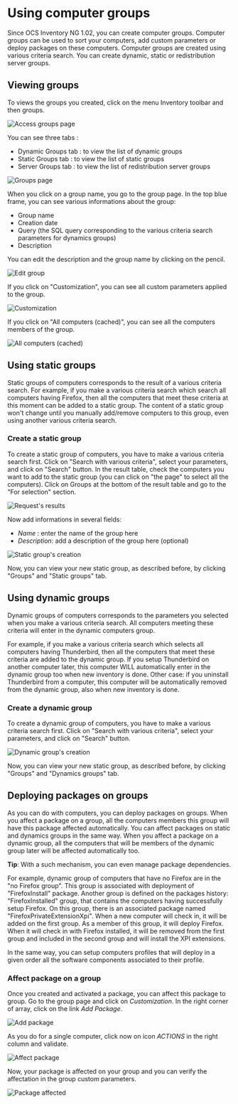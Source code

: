 # Using computer groups

Since OCS Inventory NG 1.02, you can create computer groups. Computer groups can be used to sort your
computers, add custom parameters or deploy packages on these computers. Computer groups are created using
various criteria search. You can create dynamic, static or redistribution server groups.

## Viewing groups

To views the groups you created, click on the menu Inventory toolbar and then groups.

![Access groups page](../img/EN_computers_groups_1.png)

You can see three tabs :

* Dynamic Groups tab : to view the list of dynamic groups
* Static Groups tab : to view the list of static groups
* Server Groups tab : to view the list of redistribution server groups

![Groups page](../img/EN_computers_groups_2.png)

When you click on a group name, you go to the group page. In the top blue frame,
you can see various informations about the group:

* Group name
* Creation date
* Query (the SQL query corresponding to the various criteria search parameters for dynamics groups)
* Description

You can edit the description and the group name by clicking on the pencil.

![Edit group](../img/EN_computers_groups_3.png)

If you click on "Customization", you can see all custom parameters applied to the group.

![Customization](../img/EN_computers_groups_4.png)

If you click on "All computers (cached)", you can see all the computers members of the group.

![All computers (cached)](../img/EN_computers_groups_5.png)

## Using static groups

Static groups of computers corresponds to the result of a various criteria search. For example,
if you make a various criteria search which search all computers having Firefox, then all the
computers that meet these criteria at this moment can be added to a static group. The content
of a static group won't change until you manually add/remove computers to this group, even using
another various criteria search.

### **Create a static group**

To create a static group of computers, you have to make a various criteria search first.
Click on "Search with various criteria", select your parameters, and click on "Search" button.
In the result table, check the computers you want to add to the static group (you can click on
"the page" to select all the computers). Click on Groups at the bottom of the result table and
go to the "For selection" section.

![Request's results](../img/EN_computers_groups_6.png)

Now add informations in several fields:

* _Name_ : enter the name of the group here
* _Description_: add a description of the group here (optional)

![Static group's creation](../img/EN_computers_groups_7.png)

Now, you can view your new static group, as described before, by clicking "Groups" and "Static groups" tab.

## Using dynamic groups

Dynamic groups of computers corresponds to the parameters you selected when you make
a various criteria search. All computers meeting these criteria will enter in the dynamic computers group.

For example, if you make a various criteria search which selects all computers having Thunderbird,
then all the computers that meet these criteria are added to the dynamic group. If you setup
Thunderbird on another computer later, this computer WILL automatically enter in the dynamic
group too when new inventory is done. Other case: if you uninstall Thunderbird from a computer,
this computer will be automatically removed from the dynamic group, also when new inventory is done.

### **Create a dynamic group**

To create a dynamic group of computers, you have to make a various criteria search first.
Click on "Search with various criteria", select your parameters, and click on "Search" button.

![Dynamic group's creation](../img/EN_computers_groups_8.png)

Now, you can view your new static group, as described before, by clicking "Groups" and "Dynamics groups" tab.

## Deploying packages on groups

As you can do with computers, you can deploy packages on groups. When you affect a package on a group,
all the computers members this group will have this package affected automatically. You can affect
packages on static and dynamics groups in the same way. When you affect a package on a dynamic group,
all the computers that will be members of the dynamic group later will be affected automatically too.

   **Tip**: With a such mechanism, you can even manage package dependencies.

   For example, dynamic group of computers that have no Firefox are in the "no Firefox group".
   This group is associated with deployment of "FirefoxInstall" package. Another group is defined on
   the packages history: "FirefoxInstalled" group, that contains the computers having successfully
   setup Firefox. On this group, there is an associated package named "FirefoxPrivateExtensionXpi".
   When a new computer will check in, it will be added on the first group. As a member of this group,
   it will deploy Firefox. When it will check in with Firefox installed, it will be removed from the
   first group and included in the second group and will install the XPI extensions.

   In the same way, you can setup computers profiles that will deploy in a given order all the software
   components associated to their profile.

### **Affect package on a group**

Once you created and activated a package, you can affect this package to group. Go to the group page
and click on _Customization_. In the right corner of array, click on the link _Add Package_.

![Add package](../img/EN_computers_groups_9.png)

As you do for a single computer, click now on icon _ACTIONS_ in the right column and validate.

![Affect package](../img/EN_computers_groups_10.png)

Now, your package is affected on your group and you can verify the affectation in the group custom parameters.

![Package affected](../img/EN_computers_groups_11.png)